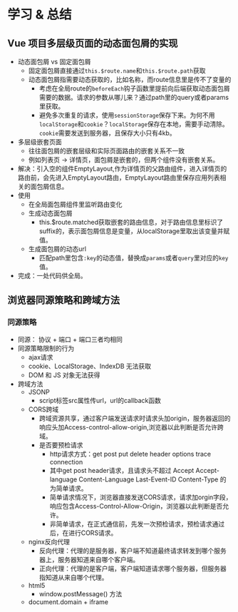 # 学习 & 总结

## Vue 项目多层级页面的动态面包屑的实现

- 动态面包屑 vs 固定面包屑
  - 固定面包屑直接通过`this.$route.name`和`this.$route.path`获取
  - 动态面包屑指需要动态获取的，比如名称，而route信息里是传不了变量的
    - 考虑在全局route的`beforeEach`钩子函数里提前向后端获取动态面包屑需要的数据。请求的参数从哪儿来？通过path里的query或者params里获取。
    - 避免多次重复的请求，使用`sessionStorage`保存下来。为何不用`localStorage`和`cookie`？`localStorage`保存在本地，需要手动清除。`cookie`需要发送到服务器，且保存大小只有4kb。
- 多层级嵌套页面
  - 往往面包屑的嵌套层级和实际页面路由的嵌套关系不一致
  - 例如列表页 -> 详情页，面包屑是嵌套的，但两个组件没有嵌套关系。
- 解决：引入空的组件EmptyLayout,作为详情页的父路由组件，进入详情页的路由前，会先进入EmptyLayout路由，EmptyLayout路由里保存应用列表相关的面包屑信息。
- 使用
  - 在全局面包屑组件里监听路由变化
  - 生成动态面包屑
    - this.$route.matched获取嵌套的路由信息，对于路由信息里标识了suffix的，表示面包屑信息是变量，从localStorage里取出该变量并赋值。
  - 生成面包屑的动态url
    - 匹配path里包含`:key`的动态值，替换成`params`或者`query`里对应的`key`值。
- 完成：一处代码供全局。

## 浏览器同源策略和跨域方法

### 同源策略

- 同源： 协议 + 端口 + 端口三者均相同
- 同源策略限制的行为
  - ajax请求
  - cookie、LocalStorage、IndexDB 无法获取
  - DOM 和 JS 对象无法获得
- 跨域方法
  - JSONP
    - script标签src属性传url，url的callback函数
  - CORS跨域
    - 跨域资源共享，通过客户端发送请求时请求头加origin，服务器返回的响应头加Access-control-allow-origin,浏览器以此判断是否允许跨域。
    - 是否要预检请求
      - http请求方式：get post put delete header options trace connection 
      - 其中get post header请求，且请求头不超过 Accept Accept-language Content-Language Last-Event-ID Content-Type 的为简单请求。
      - 简单请求情况下，浏览器直接发送CORS请求，请求加orgin字段，响应包含Access-Control-Allow-Origin，浏览器以此判断是否允许。
      - 非简单请求，在正式通信前，先发一次预检请求，预检请求通过后，在进行CORS请求。
  - nginx反向代理
    - 反向代理：代理的是服务器，客户端不知道最终请求转发到哪个服务器上，服务器知道来自哪个客户端。
    - 正向代理：代理的是客户端，客户端知道请求哪个服务器，但服务器指知道从来自哪个代理。
  - html5
    - window.postMessage() 方法
  - document.domain + iframe
